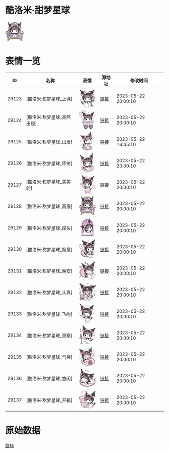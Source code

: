 # 酷洛米·甜梦星球

<img src="./cover.png" height="60" alt="cover" />

# 表情一览

|ID|名称|表情|源地址|修改时间|
|----|----|----|----|----|
|29123|[酷洛米·甜梦星球_上课]|<img src="./pic/029123_%5B酷洛米·甜梦星球_上课%5D.png" height="60" alt="上课"/>|[链接](https://i0.hdslb.com/bfs/garb/8259f00522a8b53ea1971c6c84f489a766339dc6.png)|2023-05-22 20:00:10|
|29124|[酷洛米·甜梦星球_突然出现]|<img src="./pic/029124_%5B酷洛米·甜梦星球_突然出现%5D.png" height="60" alt="突然出现"/>|[链接](https://i0.hdslb.com/bfs/garb/2148a7e3ad4d26f9468634b531129d7b7543b0e9.png)|2023-05-22 20:00:10|
|29125|[酷洛米·甜梦星球_出发]|<img src="./pic/029125_%5B酷洛米·甜梦星球_出发%5D.png" height="60" alt="出发"/>|[链接](https://i0.hdslb.com/bfs/garb/4392c368b7c45b8f40b96b39832436561672e323.png)|2023-05-22 16:45:10|
|29126|[酷洛米·甜梦星球_坏笑]|<img src="./pic/029126_%5B酷洛米·甜梦星球_坏笑%5D.png" height="60" alt="坏笑"/>|[链接](https://i0.hdslb.com/bfs/garb/d6a8399c811301ccc0abf4aa2bda3c7d154c4962.png)|2023-05-22 20:00:10|
|29127|[酷洛米·甜梦星球_美美的]|<img src="./pic/029127_%5B酷洛米·甜梦星球_美美的%5D.png" height="60" alt="美美的"/>|[链接](https://i0.hdslb.com/bfs/garb/2557518449c979e07be61534e0063d0474682879.png)|2023-05-22 20:00:10|
|29128|[酷洛米·甜梦星球_高傲]|<img src="./pic/029128_%5B酷洛米·甜梦星球_高傲%5D.png" height="60" alt="高傲"/>|[链接](https://i0.hdslb.com/bfs/garb/9a7f7d818801fe7cb594002102d60c8a88177173.png)|2023-05-22 20:00:10|
|29129|[酷洛米·甜梦星球_探头]|<img src="./pic/029129_%5B酷洛米·甜梦星球_探头%5D.png" height="60" alt="探头"/>|[链接](https://i0.hdslb.com/bfs/garb/518b2137f6bb5eef5d7b44940b7da66498868483.png)|2023-05-22 20:00:10|
|29130|[酷洛米·甜梦星球_惬意]|<img src="./pic/029130_%5B酷洛米·甜梦星球_惬意%5D.png" height="60" alt="惬意"/>|[链接](https://i0.hdslb.com/bfs/garb/082e420593479ca8be01ffb1f92438b99976c0d8.png)|2023-05-22 20:00:10|
|29131|[酷洛米·甜梦星球_晚安]|<img src="./pic/029131_%5B酷洛米·甜梦星球_晚安%5D.png" height="60" alt="晚安"/>|[链接](https://i0.hdslb.com/bfs/garb/79364de87e74bc258d3e858094cfc175917a0fdd.png)|2023-05-22 20:00:10|
|29132|[酷洛米·甜梦星球_认真]|<img src="./pic/029132_%5B酷洛米·甜梦星球_认真%5D.png" height="60" alt="认真"/>|[链接](https://i0.hdslb.com/bfs/garb/a6719a0b914710e2242b917b6fd3d70b294b4748.png)|2023-05-22 20:00:10|
|29133|[酷洛米·甜梦星球_飞吻]|<img src="./pic/029133_%5B酷洛米·甜梦星球_飞吻%5D.png" height="60" alt="飞吻"/>|[链接](https://i0.hdslb.com/bfs/garb/80835ff51b3bb7b78562c3b183155c797cc5c759.png)|2023-05-22 20:00:10|
|29134|[酷洛米·甜梦星球_观察]|<img src="./pic/029134_%5B酷洛米·甜梦星球_观察%5D.png" height="60" alt="观察"/>|[链接](https://i0.hdslb.com/bfs/garb/ddd1959d73bd154078195678aa778a763fa64aef.png)|2023-05-22 20:00:10|
|29135|[酷洛米·甜梦星球_气哭]|<img src="./pic/029135_%5B酷洛米·甜梦星球_气哭%5D.png" height="60" alt="气哭"/>|[链接](https://i0.hdslb.com/bfs/garb/5e50c5c24ff8ae65fa76cdc5fe1af7cf64634234.png)|2023-05-22 20:00:10|
|29136|[酷洛米·甜梦星球_悠闲]|<img src="./pic/029136_%5B酷洛米·甜梦星球_悠闲%5D.png" height="60" alt="悠闲"/>|[链接](https://i0.hdslb.com/bfs/garb/b6f7b761eec4d5453846bd665ffb50c06d97ab79.png)|2023-05-22 20:00:10|
|29137|[酷洛米·甜梦星球_开箱]|<img src="./pic/029137_%5B酷洛米·甜梦星球_开箱%5D.png" height="60" alt="开箱"/>|[链接](https://i0.hdslb.com/bfs/garb/1bf3c4bdfec50789d2671b0c4010c2e5de991d54.png)|2023-05-22 20:00:10|

# 原始数据

[跳转](./raw.json)

